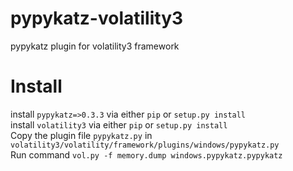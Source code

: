 # pypykatz-volatility3
pypykatz plugin for volatility3 framework

# Install
install `pypykatz=>0.3.3`  via either `pip` or `setup.py install`  
install `volatility3` via either `pip` or `setup.py install`  
Copy the plugin file `pypykatz.py` in `volatility3/volatility/framework/plugins/windows/pypykatz.py`  
Run command `vol.py -f memory.dump windows.pypykatz.pypykatz`  

